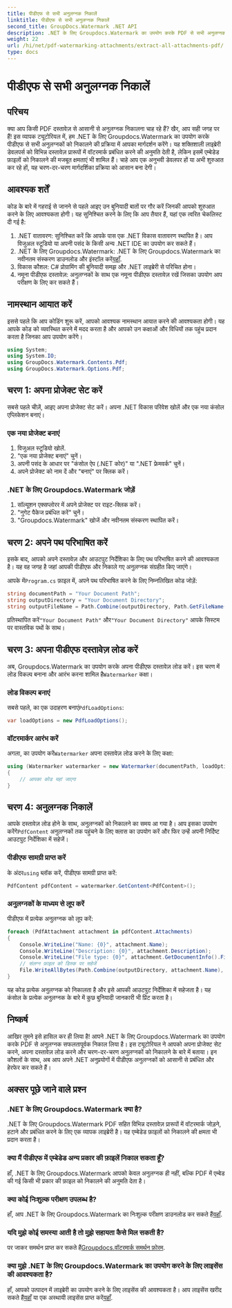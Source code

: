 ```yaml
---
title: पीडीएफ से सभी अनुलग्नक निकालें
linktitle: पीडीएफ से सभी अनुलग्नक निकालें
second_title: GroupDocs.Watermark .NET API
description: .NET के लिए Groupdocs.Watermark का उपयोग करके PDF से सभी अनुलग्नकों को निकालने का तरीका जानें। निर्बाध निष्कर्षण प्रक्रिया के लिए हमारी चरण-दर-चरण मार्गदर्शिका का पालन करें।
weight: 22
url: /hi/net/pdf-watermarking-attachments/extract-all-attachments-pdf/
type: docs
---
```

# पीडीएफ से सभी अनुलग्नक निकालें

## परिचय
क्या आप किसी PDF दस्तावेज़ से आसानी से अनुलग्नक निकालना चाह रहे हैं? खैर, आप सही जगह पर हैं! इस व्यापक ट्यूटोरियल में, हम .NET के लिए Groupdocs.Watermark का उपयोग करके पीडीएफ से सभी अनुलग्नकों को निकालने की प्रक्रिया में आपका मार्गदर्शन करेंगे। यह शक्तिशाली लाइब्रेरी डेवलपर्स को विभिन्न दस्तावेज़ प्रारूपों में वॉटरमार्क प्रबंधित करने की अनुमति देती है, लेकिन इसमें एम्बेडेड फ़ाइलों को निकालने की मजबूत क्षमताएं भी शामिल हैं। चाहे आप एक अनुभवी डेवलपर हों या अभी शुरुआत कर रहे हों, यह चरण-दर-चरण मार्गदर्शिका प्रक्रिया को आसान बना देगी।
## आवश्यक शर्तें
कोड के बारे में गहराई से जानने से पहले आइए उन बुनियादी बातों पर गौर करें जिनकी आपको शुरुआत करने के लिए आवश्यकता होगी। यह सुनिश्चित करने के लिए कि आप तैयार हैं, यहां एक त्वरित चेकलिस्ट दी गई है:
1. .NET वातावरण: सुनिश्चित करें कि आपके पास एक .NET विकास वातावरण स्थापित है। आप विजुअल स्टूडियो या अपनी पसंद के किसी अन्य .NET IDE का उपयोग कर सकते हैं।
2.  .NET के लिए Groupdocs.Watermark: .NET के लिए Groupdocs.Watermark का नवीनतम संस्करण डाउनलोड और इंस्टॉल करें[यहाँ](https://releases.groupdocs.com/Watermark/net/).
3. विकास कौशल: C# प्रोग्रामिंग की बुनियादी समझ और .NET लाइब्रेरी से परिचित होना।
4. नमूना पीडीएफ दस्तावेज़: अनुलग्नकों के साथ एक नमूना पीडीएफ दस्तावेज़ रखें जिसका उपयोग आप परीक्षण के लिए कर सकते हैं।
## नामस्थान आयात करें
इससे पहले कि आप कोडिंग शुरू करें, आपको आवश्यक नामस्थान आयात करने की आवश्यकता होगी। यह आपके कोड को व्यवस्थित करने में मदद करता है और आपको उन कक्षाओं और विधियों तक पहुंच प्रदान करता है जिनका आप उपयोग करेंगे।
```csharp
using System;
using System.IO;
using GroupDocs.Watermark.Contents.Pdf;
using GroupDocs.Watermark.Options.Pdf;
```
## चरण 1: अपना प्रोजेक्ट सेट करें
सबसे पहले चीज़ें, आइए अपना प्रोजेक्ट सेट करें। अपना .NET विकास परिवेश खोलें और एक नया कंसोल एप्लिकेशन बनाएं।
### एक नया प्रोजेक्ट बनाएं
1. विजुअल स्टूडियो खोलें.
2. "एक नया प्रोजेक्ट बनाएं" चुनें।
3. अपनी पसंद के आधार पर "कंसोल ऐप (.NET कोर)" या ".NET फ्रेमवर्क" चुनें।
4. अपने प्रोजेक्ट को नाम दें और "बनाएं" पर क्लिक करें।
### .NET के लिए Groupdocs.Watermark जोड़ें
1. सॉल्यूशन एक्सप्लोरर में अपने प्रोजेक्ट पर राइट-क्लिक करें।
2. "नुगेट पैकेज प्रबंधित करें" चुनें।
3. "Groupdocs.Watermark" खोजें और नवीनतम संस्करण स्थापित करें।
## चरण 2: अपने पथ परिभाषित करें
इसके बाद, आपको अपने दस्तावेज़ और आउटपुट निर्देशिका के लिए पथ परिभाषित करने की आवश्यकता है। यह वह जगह है जहां आपकी पीडीएफ और निकाले गए अनुलग्नक संग्रहीत किए जाएंगे।

 आपके में`Program.cs` फ़ाइल में, अपने पथ परिभाषित करने के लिए निम्नलिखित कोड जोड़ें:
```csharp
string documentPath = "Your Document Path";
string outputDirectory = "Your Document Directory";
string outputFileName = Path.Combine(outputDirectory, Path.GetFileName(documentPath));
```
 प्रतिस्थापित करें`"Your Document Path"` और`"Your Document Directory"` आपके सिस्टम पर वास्तविक पथों के साथ।
## चरण 3: अपना पीडीएफ दस्तावेज़ लोड करें
 अब, Groupdocs.Watermark का उपयोग करके अपना पीडीएफ दस्तावेज़ लोड करें। इस चरण में लोड विकल्प बनाना और आरंभ करना शामिल है`Watermarker` कक्षा।
### लोड विकल्प बनाएं
 सबसे पहले, का एक उदाहरण बनाएं`PdfLoadOptions`:
```csharp
var loadOptions = new PdfLoadOptions();
```
### वॉटरमार्कर आरंभ करें
 अगला, का उपयोग करें`Watermarker` अपना दस्तावेज़ लोड करने के लिए कक्षा:
```csharp
using (Watermarker watermarker = new Watermarker(documentPath, loadOptions))
{
    // आपका कोड यहां जाएगा
}
```
## चरण 4: अनुलग्नक निकालें
आपके दस्तावेज़ लोड होने के साथ, अनुलग्नकों को निकालने का समय आ गया है। आप इसका उपयोग करेंगे`PdfContent` अनुलग्नकों तक पहुंचने के लिए क्लास का उपयोग करें और फिर उन्हें अपनी निर्दिष्ट आउटपुट निर्देशिका में सहेजें।
### पीडीएफ सामग्री प्राप्त करें
 के अंदर`using` ब्लॉक करें, पीडीएफ सामग्री प्राप्त करें:
```csharp
PdfContent pdfContent = watermarker.GetContent<PdfContent>();
```
### अनुलग्नकों के माध्यम से लूप करें
पीडीएफ में प्रत्येक अनुलग्नक को लूप करें:
```csharp
foreach (PdfAttachment attachment in pdfContent.Attachments)
{
    Console.WriteLine("Name: {0}", attachment.Name);
    Console.WriteLine("Description: {0}", attachment.Description);
    Console.WriteLine("File type: {0}", attachment.GetDocumentInfo().FileType);
    // संलग्न फ़ाइल को डिस्क पर सहेजें
    File.WriteAllBytes(Path.Combine(outputDirectory, attachment.Name), attachment.Content);
}
```
यह कोड प्रत्येक अनुलग्नक को निकालता है और इसे आपकी आउटपुट निर्देशिका में सहेजता है। यह कंसोल के प्रत्येक अनुलग्नक के बारे में कुछ बुनियादी जानकारी भी प्रिंट करता है।
## निष्कर्ष
आखिर तुमने इसे हासिल कर ही लिया है! आपने .NET के लिए Groupdocs.Watermark का उपयोग करके PDF से अनुलग्नक सफलतापूर्वक निकाल लिया है। इस ट्यूटोरियल ने आपको अपना प्रोजेक्ट सेट करने, अपना दस्तावेज़ लोड करने और चरण-दर-चरण अनुलग्नकों को निकालने के बारे में बताया। इन कौशलों के साथ, अब आप अपने .NET अनुप्रयोगों में पीडीएफ अनुलग्नकों को आसानी से प्रबंधित और हेरफेर कर सकते हैं।
## अक्सर पूछे जाने वाले प्रश्न
### .NET के लिए Groupdocs.Watermark क्या है?
.NET के लिए Groupdocs.Watermark PDF सहित विभिन्न दस्तावेज़ प्रारूपों में वॉटरमार्क जोड़ने, हटाने और प्रबंधित करने के लिए एक व्यापक लाइब्रेरी है। यह एम्बेडेड फ़ाइलों को निकालने की क्षमता भी प्रदान करता है।
### क्या मैं पीडीएफ में एम्बेडेड अन्य प्रकार की फ़ाइलें निकाल सकता हूँ?
हाँ, .NET के लिए Groupdocs.Watermark आपको केवल अनुलग्नक ही नहीं, बल्कि PDF में एम्बेड की गई किसी भी प्रकार की फ़ाइल को निकालने की अनुमति देता है।
### क्या कोई निःशुल्क परीक्षण उपलब्ध है?
 हाँ, आप .NET के लिए Groupdocs.Watermark का निःशुल्क परीक्षण डाउनलोड कर सकते हैं[यहाँ](https://releases.groupdocs.com/).
### यदि मुझे कोई समस्या आती है तो मुझे सहायता कैसे मिल सकती है?
 पर जाकर समर्थन प्राप्त कर सकते हैं[Groupdocs.वॉटरमार्क समर्थन फ़ोरम](https://forum.groupdocs.com/c/watermark/19).
### क्या मुझे .NET के लिए Groupdocs.Watermark का उपयोग करने के लिए लाइसेंस की आवश्यकता है?
 हाँ, आपको उत्पादन में लाइब्रेरी का उपयोग करने के लिए लाइसेंस की आवश्यकता है। आप लाइसेंस खरीद सकते हैं[यहाँ](https://purchase.groupdocs.com/buy) या एक अस्थायी लाइसेंस प्राप्त करें[यहाँ](https://purchase.groupdocs.com/temporary-license/).